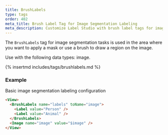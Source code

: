 ```yaml
---
title: BrushLabels
type: tags
order: 402
meta_title: Brush Label Tag for Image Segmentation Labeling
meta_description: Customize Label Studio with brush label tags for image segmentation labeling for machine learning and data science projects.
---
```


The `BrushLabels` tag for image segmentation tasks is used in the area where you want to apply a mask or use a brush to draw a region on the image.

Use with the following data types: image.

{% insertmd includes/tags/brushlabels.md %}

### Example

Basic image segmentation labeling configuration

```html
<View>
  <BrushLabels name="labels" toName="image">
    <Label value="Person" />
    <Label value="Animal" />
  </BrushLabels>
  <Image name="image" value="$image" />
</View>
```
